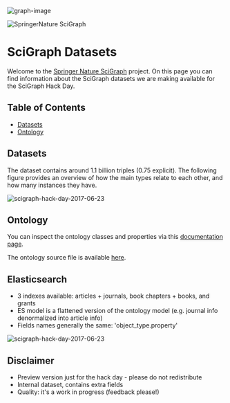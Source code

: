 ![graph-image](http://static.springer.com/spcom/sites/sgw/images/logo-springernature.svg)

![SpringerNature SciGraph](https://github.com/springernature/scigraph/wiki/images/SpringerNature.png)

# SciGraph Datasets

Welcome to the [Springer Nature SciGraph](http://www.springernature.com/scigraph) project. On this page you can find information about the SciGraph datasets we are making available for the SciGraph Hack Day.

## Table of Contents

* [Datasets](#datasets)
* [Ontology](#ontology)

## Datasets

The dataset contains around 1.1 billion triples (0.75 explicit). The following figure provides an overview of how the main types relate to each other, and how many instances they have. 

![scigraph-hack-day-2017-06-23](https://github.com/springernature/scigraph/wiki/images/scigraph-hack-day-2017-06-23.png)

## Ontology

You can inspect the ontology classes and properties via this [documentation page](http://ontologies.scigraph.com/#core).

The ontology source file is available [here](https://github.com/springernature/scigraph/blob/master/2017/hackday-2017-06-23/datasets/sg-core-ontology.ttl).  

## Elasticsearch

- 3 indexes available: articles + journals, book chapters + books, and grants
- ES model is a flattened version of the ontology model (e.g. journal info denormalized into article info) 
- Fields names generally the same: 'object_type.property'

![scigraph-hack-day-2017-06-23](https://github.com/springernature/scigraph/blob/master/2017/hackday-2017-06-23/datasets/es_chapter_index_example.png)


## Disclaimer

- Preview version just for the hack day - please do not redistribute 
- Internal dataset, contains extra fields  
- Quality: it's a work in progress (feedback please!)

